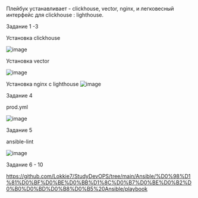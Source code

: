 Плейбук устанавливает - clickhouse, vector, nginx, и легковесный интерфейс для clickhouse : lighthouse.


Задание 1 -3

Установка clickhouse

![image](https://github.com/user-attachments/assets/a50cdb8b-6cb9-4d58-a7c3-87855645356c)


Установка vector

![image](https://github.com/user-attachments/assets/6dfb318f-abc9-430b-9039-4c94a4c2bbce)

Установка nginx с lighthouse
![image](https://github.com/user-attachments/assets/74e5554b-cf06-473e-89d1-ee318d11a49b)

Задание 4

prod.yml

![image](https://github.com/user-attachments/assets/a4d6d8b1-3819-4b49-aec5-ba745d3f5aee)


Задание 5

ansible-lint

![image](https://github.com/user-attachments/assets/9f27fd09-1e24-476f-8c34-f936eaacfc8b)

Задание 6 - 10

https://github.com/Lokkie7/StudyDevOPS/tree/main/Ansible/%D0%98%D1%81%D0%BF%D0%BE%D0%BB%D1%8C%D0%B7%D0%BE%D0%B2%D0%B0%D0%BD%D0%B8%D0%B5%20Ansible/playbook
